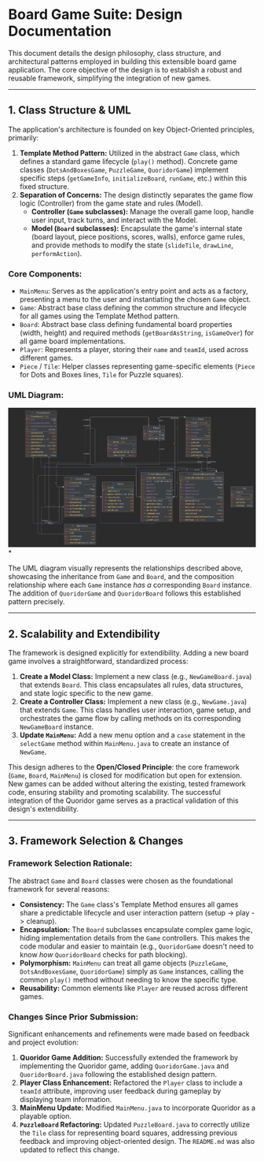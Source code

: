 # Board Game Suite: Design Documentation

This document details the design philosophy, class structure, and architectural patterns employed in building this extensible board game application. The core objective of the design is to establish a robust and reusable framework, simplifying the integration of new games.

---

## 1. Class Structure & UML

The application's architecture is founded on key Object-Oriented principles, primarily:

1.  **Template Method Pattern:** Utilized in the abstract `Game` class, which defines a standard game lifecycle (`play()` method). Concrete game classes (`DotsAndBoxesGame`, `PuzzleGame`, `QuoridorGame`) implement specific steps (`getGameInfo`, `initializeBoard`, `runGame`, etc.) within this fixed structure.
2.  **Separation of Concerns:** The design distinctly separates the game flow logic (Controller) from the game state and rules (Model).
    * **Controller (`Game` subclasses):** Manage the overall game loop, handle user input, track turns, and interact with the Model.
    * **Model (`Board` subclasses):** Encapsulate the game's internal state (board layout, piece positions, scores, walls), enforce game rules, and provide methods to modify the state (`slideTile`, `drawLine`, `performAction`).

### Core Components:

* `MainMenu`: Serves as the application's entry point and acts as a factory, presenting a menu to the user and instantiating the chosen `Game` object.
* `Game`: Abstract base class defining the common structure and lifecycle for all games using the Template Method pattern.
* `Board`: Abstract base class defining fundamental board properties (width, height) and required methods (`getBoardAsString`, `isGameOver`) for all game board implementations.
* `Player`: Represents a player, storing their `name` and `teamId`, used across different games.
* `Piece` / `Tile`: Helper classes representing game-specific elements (`Piece` for Dots and Boxes lines, `Tile` for Puzzle squares).

### UML Diagram:

![uml.png](uml/uml.png)*

The UML diagram visually represents the relationships described above, showcasing the inheritance from `Game` and `Board`, and the composition relationship where each `Game` instance *has a* corresponding `Board` instance. The addition of `QuoridorGame` and `QuoridorBoard` follows this established pattern precisely.

---

## 2. Scalability and Extendibility

The framework is designed explicitly for extendibility. Adding a new board game involves a straightforward, standardized process:

1.  **Create a Model Class:** Implement a new class (e.g., `NewGameBoard.java`) that extends `Board`. This class encapsulates all rules, data structures, and state logic specific to the new game.
2.  **Create a Controller Class:** Implement a new class (e.g., `NewGame.java`) that extends `Game`. This class handles user interaction, game setup, and orchestrates the game flow by calling methods on its corresponding `NewGameBoard` instance.
3.  **Update `MainMenu`:** Add a new menu option and a `case` statement in the `selectGame` method within `MainMenu.java` to create an instance of `NewGame`.

This design adheres to the **Open/Closed Principle**: the core framework (`Game`, `Board`, `MainMenu`) is closed for modification but open for extension. New games can be added without altering the existing, tested framework code, ensuring stability and promoting scalability. The successful integration of the Quoridor game serves as a practical validation of this design's extendibility.

---

## 3. Framework Selection & Changes

### Framework Selection Rationale:

The abstract `Game` and `Board` classes were chosen as the foundational framework for several reasons:

* **Consistency:** The `Game` class's Template Method ensures all games share a predictable lifecycle and user interaction pattern (setup -> play -> cleanup).
* **Encapsulation:** The `Board` subclasses encapsulate complex game logic, hiding implementation details from the `Game` controllers. This makes the code modular and easier to maintain (e.g., `QuoridorGame` doesn't need to know *how* `QuoridorBoard` checks for path blocking).
* **Polymorphism:** `MainMenu` can treat all game objects (`PuzzleGame`, `DotsAndBoxesGame`, `QuoridorGame`) simply as `Game` instances, calling the common `play()` method without needing to know the specific type.
* **Reusability:** Common elements like `Player` are reused across different games.

### Changes Since Prior Submission:

Significant enhancements and refinements were made based on feedback and project evolution:

1.  **Quoridor Game Addition:** Successfully extended the framework by implementing the Quoridor game, adding `QuoridorGame.java` and `QuoridorBoard.java` following the established design pattern.
2.  **Player Class Enhancement:** Refactored the `Player` class to include a `teamId` attribute, improving user feedback during gameplay by displaying team information.
3.  **MainMenu Update:** Modified `MainMenu.java` to incorporate Quoridor as a playable option.
4.  **`PuzzleBoard` Refactoring:** Updated `PuzzleBoard.java` to correctly utilize the `Tile` class for representing board squares, addressing previous feedback and improving object-oriented design. The `README.md` was also updated to reflect this change.